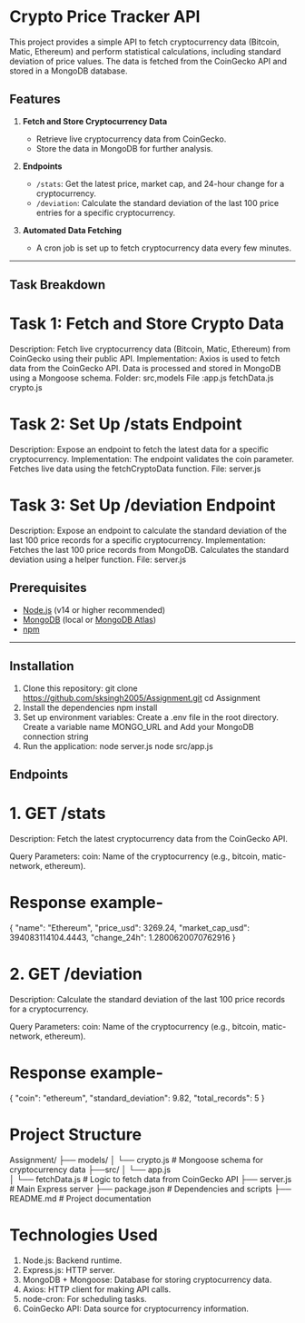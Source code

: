 # Crypto Price Tracker API

This project provides a simple API to fetch cryptocurrency data (Bitcoin, Matic, Ethereum) and perform statistical calculations, including standard deviation of price values. The data is fetched from the CoinGecko API and stored in a MongoDB database.

## Features

1. **Fetch and Store Cryptocurrency Data**
   - Retrieve live cryptocurrency data from CoinGecko.
   - Store the data in MongoDB for further analysis.

2. **Endpoints**
   - `/stats`: Get the latest price, market cap, and 24-hour change for a cryptocurrency.
   - `/deviation`: Calculate the standard deviation of the last 100 price entries for a specific cryptocurrency.

3. **Automated Data Fetching**
   - A cron job is set up to fetch cryptocurrency data every few minutes.

---
## Task Breakdown
# Task 1: Fetch and Store Crypto Data
Description: Fetch live cryptocurrency data (Bitcoin, Matic, Ethereum) from CoinGecko using their public API.
Implementation:
Axios is used to fetch data from the CoinGecko API.
Data is processed and stored in MongoDB using a Mongoose schema.
Folder: src,models
File :app.js fetchData.js crypto.js


# Task 2: Set Up /stats Endpoint
Description: Expose an endpoint to fetch the latest data for a specific cryptocurrency.
Implementation:
The endpoint validates the coin parameter.
Fetches live data using the fetchCryptoData function.
File: server.js

# Task 3: Set Up /deviation Endpoint
Description: Expose an endpoint to calculate the standard deviation of the last 100 price records for a specific cryptocurrency.
Implementation:
Fetches the last 100 price records from MongoDB.
Calculates the standard deviation using a helper function.
File: server.js

## Prerequisites

- [Node.js](https://nodejs.org/) (v14 or higher recommended)
- [MongoDB](https://www.mongodb.com/) (local or [MongoDB Atlas](https://www.mongodb.com/cloud/atlas))
- [npm](https://www.npmjs.com/)

---

## Installation

1. Clone this repository:
   git clone https://github.com/sksingh2005/Assignment.git
   cd Assignment
2. Install the dependencies
   npm install
3. Set up environment variables:
   Create a .env file in the root directory.
   Create a variable name MONGO_URL and Add your MongoDB connection string
4. Run the application:
   node server.js
   node src/app.js
## Endpoints
# 1. GET /stats
Description: Fetch the latest cryptocurrency data from the CoinGecko API.

Query Parameters:
coin: Name of the cryptocurrency (e.g., bitcoin, matic-network, ethereum).

# Response example-
{
    "name": "Ethereum",
    "price_usd": 3269.24,
    "market_cap_usd": 394083114104.4443,
    "change_24h": 1.2800620070762916
}

# 2. GET /deviation
Description: Calculate the standard deviation of the last 100 price records for a cryptocurrency.

Query Parameters:
coin: Name of the cryptocurrency (e.g., bitcoin, matic-network, ethereum).
 # Response example-
 {
    "coin": "ethereum",
    "standard_deviation": 9.82,
    "total_records": 5
}

# Project Structure
Assignment/
├── models/
│   └── crypto.js        # Mongoose schema for cryptocurrency data
├──src/
│   └── app.js   
│   └── fetchData.js    # Logic to fetch data from CoinGecko API
├── server.js            # Main Express server
├── package.json         # Dependencies and scripts
├── README.md            # Project documentation


# Technologies Used
1. Node.js: Backend runtime.
2. Express.js: HTTP server.
3. MongoDB + Mongoose: Database for storing cryptocurrency data.
4. Axios: HTTP client for making API calls.
5. node-cron: For scheduling tasks.
6. CoinGecko API: Data source for cryptocurrency information.

